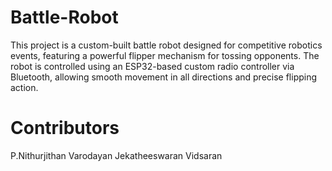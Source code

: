 # Battle-Robot
This project is a custom-built battle robot designed for competitive robotics events, featuring a powerful flipper mechanism for tossing opponents. The robot is controlled using an ESP32-based custom radio controller via Bluetooth, allowing smooth movement in all directions and precise flipping action.
# Contributors
P.Nithurjithan
Varodayan
Jekatheeswaran
Vidsaran
